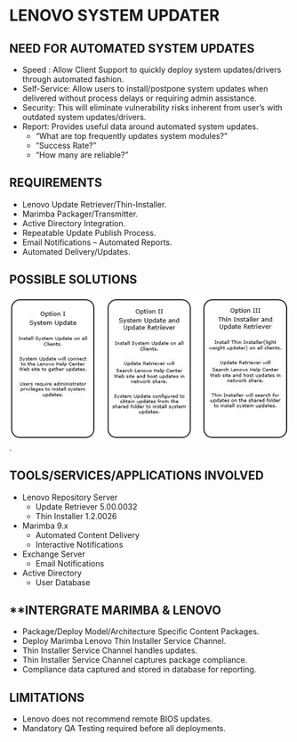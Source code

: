 # LENOVO SYSTEM UPDATER

##  **NEED FOR AUTOMATED SYSTEM UPDATES**

*   Speed : Allow Client Support to quickly deploy system updates/drivers through automated fashion.
*   Self-Service: Allow users to install/postpone system updates when delivered without process delays or requiring admin assistance.
*   Security: This will eliminate vulnerability risks inherent from user’s with outdated system updates/drivers.
*   Report: Provides useful data around automated system updates. 
    *   “What are top frequently updates system modules?” 
    *   “Success Rate?” 
    *   “How many are reliable?”

## **REQUIREMENTS**

*   Lenovo Update Retriever/Thin-Installer.
*   Marimba Packager/Transmitter.
*   Active Directory Integration.
*   Repeatable Update Publish Process.
*   Email Notifications – Automated Reports.
*   Automated Delivery/Updates.

## **POSSIBLE SOLUTIONS**
![PossibleSolutions](LenovoSystemUpdater/files/LenovoPossibleSolutions.JPG).

## **TOOLS/SERVICES/APPLICATIONS INVOLVED**
*   Lenovo Repository Server
    *   Update Retriever 5.00.0032
    *   Thin Installer 1.2.0026
*   Marimba 9.x
    *   Automated Content Delivery
    *   Interactive Notifications
*   Exchange Server
    *   Email Notifications
*   Active Directory 
    *   User Database

## **INTERGRATE MARIMBA & LENOVO
*   Package/Deploy Model/Architecture Specific Content Packages.
*   Deploy Marimba Lenovo Thin Installer Service Channel.
*   Thin Installer Service Channel handles updates.
*   Thin Installer Service Channel captures package compliance.
*   Compliance data captured and stored in database for reporting.

## **LIMITATIONS**
*   Lenovo does not recommend remote BIOS updates.
*   Mandatory QA Testing required before all deployments.
